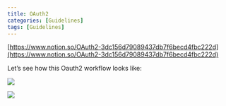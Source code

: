 ```yaml
---
title: OAuth2
categories: [Guidelines]
tags: [Guidelines]
---
```


[https://www.notion.so/OAuth2-3dc156d79089437db7f6becd4fbc222d](https://www.notion.so/OAuth2-3dc156d79089437db7f6becd4fbc222d)


Let’s see how this Oauth2 workflow looks like:


![](https://prod-files-secure.s3.us-west-2.amazonaws.com/9960fb2a-b75e-4bea-a8f9-b00925db1215/3bce41e0-99e8-4ebd-9701-e2bc9cbb79a2/Untitled.png?X-Amz-Algorithm=AWS4-HMAC-SHA256&X-Amz-Content-Sha256=UNSIGNED-PAYLOAD&X-Amz-Credential=ASIAZI2LB4663XPSFIEE%2F20250607%2Fus-west-2%2Fs3%2Faws4_request&X-Amz-Date=20250607T202351Z&X-Amz-Expires=3600&X-Amz-Security-Token=IQoJb3JpZ2luX2VjEKP%2F%2F%2F%2F%2F%2F%2F%2F%2F%2FwEaCXVzLXdlc3QtMiJHMEUCIQCufddNUQsSwcpYW1kyTqFLFYqt7DuhXshF8cjS%2B52LPAIgb9sACqUiHb0y%2F1Ww8%2FGeK6rwKehFgrLS1Ub9GtlTiL0q%2FwMIfBAAGgw2Mzc0MjMxODM4MDUiDED0VOeRr6HMPMJkQSrcA9n7Z5KeAqPt5gQEDyKpbmRcv70NVUK9KLTOJQSz6iU8tppuj8QVgiRU3BTlEmD1GXW0%2BFmrOR5%2FZzImvsb7%2BihVw9Bmd8HjxNBxiTI%2BTGDbu8orkIS8UnS00WdFRi4QR1wbpDBt0b9aliur4%2FN4IWLi9Ecz%2B0PjfFkvb7r5RZQgkvU87Y43OQcoQ%2BD55r3DRNMtQmzItAu7%2F5J1mLtIIXAdn64q0CLdbVFGtAXJM0ezl26n%2FemL3eYC1peV7kd%2B9Xa5pHORdReVrOO6YJ1OjIvIz0qptfbuWj%2BvCW4sNBhlPVYaM%2Fx7cr1KbVvLVEUOtzSB8qGwj9URb9rJb6WvpFUuYSrCRCtQqNgJGB0OHqvJURsTK1nuebsZihcz3lndeoITTGgi25bOTi1jY4qRoluYcsInagd3dDGvouHEAfXz3JDRkFlDNOPeSGHqOOukVJzGhWDqbofmL3ZydQIohO1q1IolCu%2F%2BNb9x12V6XtfNskW%2BZkP9n2atK%2FtSLXTRovWLpiTy3biZ4kTz3dO9jj6LTxu3ttTOe5eLZ0Lfa4xKuuGxx%2BbWYsHkFrjxV3IxIWnB73VT2QXhMmrKNPd7VG1AVIVnKzhMtatkeRSnP1XKuDm8iH%2BmhUU7JZeeMOyVksIGOqUBFws1b4Aw%2Fx0t%2BinUxCnefZzwz5E4iXsiimpjSgxQh4KAADdtl4KVCO0RwiRuiEfpwTt2dJ1%2B5GKf2XDnekLSHW2BqgFaOy4cW0WtzrftVMv1cE8hBTTr%2FMc4itqhWeD1n%2B7PN0oCRehq%2B8n6O6VfoJT5xnLvZDYNFdlGzzkbsKVn887WD%2FxdzRW6DpGfCo8n3FfS5L8J6F3N2fE4fe1SoeUnQVW4&X-Amz-Signature=cf752c97239fae58f333d4d126aec94e13a0ca68ef4497e0a8ec2506cfcffae8&X-Amz-SignedHeaders=host&x-id=GetObject)


![](https://prod-files-secure.s3.us-west-2.amazonaws.com/9960fb2a-b75e-4bea-a8f9-b00925db1215/27d32b66-de43-41de-80f7-7edb81d1190f/Untitled.png?X-Amz-Algorithm=AWS4-HMAC-SHA256&X-Amz-Content-Sha256=UNSIGNED-PAYLOAD&X-Amz-Credential=ASIAZI2LB4663XPSFIEE%2F20250607%2Fus-west-2%2Fs3%2Faws4_request&X-Amz-Date=20250607T202351Z&X-Amz-Expires=3600&X-Amz-Security-Token=IQoJb3JpZ2luX2VjEKP%2F%2F%2F%2F%2F%2F%2F%2F%2F%2FwEaCXVzLXdlc3QtMiJHMEUCIQCufddNUQsSwcpYW1kyTqFLFYqt7DuhXshF8cjS%2B52LPAIgb9sACqUiHb0y%2F1Ww8%2FGeK6rwKehFgrLS1Ub9GtlTiL0q%2FwMIfBAAGgw2Mzc0MjMxODM4MDUiDED0VOeRr6HMPMJkQSrcA9n7Z5KeAqPt5gQEDyKpbmRcv70NVUK9KLTOJQSz6iU8tppuj8QVgiRU3BTlEmD1GXW0%2BFmrOR5%2FZzImvsb7%2BihVw9Bmd8HjxNBxiTI%2BTGDbu8orkIS8UnS00WdFRi4QR1wbpDBt0b9aliur4%2FN4IWLi9Ecz%2B0PjfFkvb7r5RZQgkvU87Y43OQcoQ%2BD55r3DRNMtQmzItAu7%2F5J1mLtIIXAdn64q0CLdbVFGtAXJM0ezl26n%2FemL3eYC1peV7kd%2B9Xa5pHORdReVrOO6YJ1OjIvIz0qptfbuWj%2BvCW4sNBhlPVYaM%2Fx7cr1KbVvLVEUOtzSB8qGwj9URb9rJb6WvpFUuYSrCRCtQqNgJGB0OHqvJURsTK1nuebsZihcz3lndeoITTGgi25bOTi1jY4qRoluYcsInagd3dDGvouHEAfXz3JDRkFlDNOPeSGHqOOukVJzGhWDqbofmL3ZydQIohO1q1IolCu%2F%2BNb9x12V6XtfNskW%2BZkP9n2atK%2FtSLXTRovWLpiTy3biZ4kTz3dO9jj6LTxu3ttTOe5eLZ0Lfa4xKuuGxx%2BbWYsHkFrjxV3IxIWnB73VT2QXhMmrKNPd7VG1AVIVnKzhMtatkeRSnP1XKuDm8iH%2BmhUU7JZeeMOyVksIGOqUBFws1b4Aw%2Fx0t%2BinUxCnefZzwz5E4iXsiimpjSgxQh4KAADdtl4KVCO0RwiRuiEfpwTt2dJ1%2B5GKf2XDnekLSHW2BqgFaOy4cW0WtzrftVMv1cE8hBTTr%2FMc4itqhWeD1n%2B7PN0oCRehq%2B8n6O6VfoJT5xnLvZDYNFdlGzzkbsKVn887WD%2FxdzRW6DpGfCo8n3FfS5L8J6F3N2fE4fe1SoeUnQVW4&X-Amz-Signature=ed0f926d84b7e396c48730e75c210f408c49298bf74246a9d4452cf409407d7b&X-Amz-SignedHeaders=host&x-id=GetObject)

